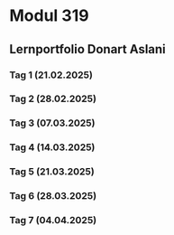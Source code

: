 # Modul 319
## Lernportfolio Donart Aslani

### Tag 1 (21.02.2025)

### Tag 2 (28.02.2025)

### Tag 3 (07.03.2025)

### Tag 4 (14.03.2025)

### Tag 5 (21.03.2025)

### Tag 6 (28.03.2025)

### Tag 7 (04.04.2025)